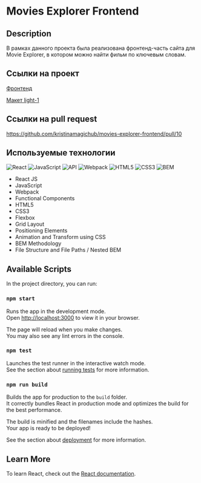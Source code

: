 # Movies Explorer Frontend

## Description

В рамках данного проекта была реализована фронтенд-часть сайта для Movie Explorer, в котором можно найти фильм по ключевым словам.

## Ссылки на проект

[Фронтенд](https://movieview.nomoredomainsrocks.ru/)

[Макет light-1](https://www.figma.com/file/6FMWkB94wE7KTkcCgUXtnC/%D0%94%D0%B8%D0%BF%D0%BB%D0%BE%D0%BC%D0%BD%D1%8B%D0%B9-%D0%BF%D1%80%D0%BE%D0%B5%D0%BA%D1%82?type=design&node-id=891-3857&mode=dev)

## Ссылки на pull request

https://github.com/kristinamagichub/movies-explorer-frontend/pull/10

## Используемые технологии

![React](https://img.shields.io/badge/-React-61daf8?logo=react&logoColor=black)
![JavaScript](https://img.shields.io/badge/-JavaScript-f7df1e?logo=javaScript&logoColor=black)
![API](https://img.shields.io/badge/-api-yellow)
![Webpack](https://img.shields.io/badge/-Webpack-99d6f8?logo=webpack&logoColor=black)
![HTML5](https://img.shields.io/badge/-HTML5-e34f26?logo=html5&logoColor=white)
![CSS3](https://img.shields.io/badge/-CSS3-1572b6?logo=css3&logoColor=white)
![BEM](https://img.shields.io/badge/-BEM-yellowgreen)

- React JS
- JavaScript
- Webpack
- Functional Components
- HTML5
- CSS3
- Flexbox
- Grid Layout
- Positioning Elements
- Animation and Transform using CSS
- BEM Methodology
- File Structure and File Paths / Nested BEM

## Available Scripts

In the project directory, you can run:

### `npm start`

Runs the app in the development mode.\
Open [http://localhost:3000](http://localhost:3000) to view it in your browser.

The page will reload when you make changes.\
You may also see any lint errors in the console.

### `npm test`

Launches the test runner in the interactive watch mode.\
See the section about [running tests](https://facebook.github.io/create-react-app/docs/running-tests) for more information.

### `npm run build`

Builds the app for production to the `build` folder.\
It correctly bundles React in production mode and optimizes the build for the best performance.

The build is minified and the filenames include the hashes.\
Your app is ready to be deployed!

See the section about [deployment](https://facebook.github.io/create-react-app/docs/deployment) for more information.

## Learn More

To learn React, check out the [React documentation](https://reactjs.org/).
